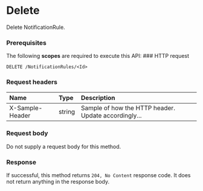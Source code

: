 # Delete

Delete NotificationRule.
### Prerequisites
The following **scopes** are required to execute this API: ### HTTP request
<!-- { "blockType": "ignored" } -->
```http
DELETE /NotificationRules/<Id>

```
### Request headers
| Name       | Type | Description|
|:---------------|:--------|:----------|
| X-Sample-Header  | string  | Sample of how the HTTP header. Update accordingly...|

### Request body
Do not supply a request body for this method.


### Response
If successful, this method returns `204, No Content` response code. It does not return anything in the response body.


<!-- uuid: 453606ec-7e38-4b52-87f1-2bbbe5b18f04
2015-10-14 23:39:37 UTC -->
<!-- {
  "type": "#page.annotation",
  "description": "Delete",
  "keywords": "",
  "section": "documentation",
  "tocPath": ""
}-->